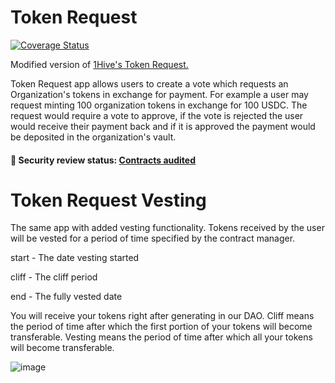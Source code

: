 # Token Request 

[![Coverage Status](https://coveralls.io/repos/github/1Hive/token-request-app/badge.svg?branch=master&service=github)](https://coveralls.io/github/1Hive/token-request-app?branch=master&service=github)

Modified version of [1Hive's Token Request.](https://github.com/1Hive/token-request-app)

Token Request app allows users to create a vote which requests an Organization's tokens in exchange for payment. For example a user may request minting 100 organization tokens in exchange for 100 USDC. The request would require a vote to approve, if the vote is rejected the user would receive their payment back and if it is approved the payment would be deposited in the organization's vault.

#### 🚨 Security review status: [Contracts audited](https://diligence.consensys.net/audits/2019/12/dandelion-organizations/)

# Token Request Vesting
The same app with added vesting functionality. Tokens received by the user will be vested for a period of time specified by the contract manager.

start - The date vesting started

cliff - The cliff period

end - The fully vested date

You will receive your tokens right after generating in our DAO. Cliff means the period of time after which the first portion of your tokens will become transferable. Vesting means the period of time after which all your tokens will become transferable.

![image](https://user-images.githubusercontent.com/111743010/229564675-627a06b8-c96f-45cb-bb6b-28f0f5b8880d.png)
